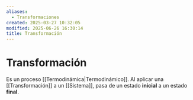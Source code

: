 ```yaml
---
aliases:
  - Transformaciones
created: 2025-03-27 10:32:05
modified: 2025-06-26 16:30:14
title: Transformación
---
```


# Transformación

Es un proceso [[Termodinámica|Termodinámico]]. Al aplicar una [[Transformación]] a un [[Sistema]], pasa de un estado **inicial** a un estado **final**.
